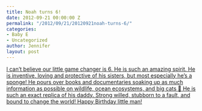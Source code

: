 ```yaml
---
title: Noah turns 6!
date: 2012-09-21 00:00:00 Z
permalink: "/2012/09/21/20120921noah-turns-6/"
categories:
- Baby E
- Uncategorized
author: Jennifer
layout: post
---
```


<a rel="attachment wp-att-1815" href="/assets/images/Noah-turns-6/1351628432000-missing.jpg" /></a>

[I can&#8217;t believe our little game changer is 6. He is such an amazing spirit. He is inventive, loving and protective of his sisters, but most especially he&#8217;s a sponge! He pours over books and documentaries soaking up as much information as possible on wildlife, ocean ecosystems, and big cats 🙂 He is such an exact replica of his daddy. Strong willed, stubborn to a fault, and bound to change the world! Happy Birthday little man!](http://www.flickr.com/photos/jenniferandJennifers_photos/sets/72157631891685351/)
